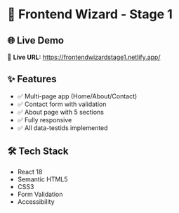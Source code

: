 # 🚀 Frontend Wizard - Stage 1

## 🌐 Live Demo

🔗 **Live URL:** https://frontendwizardstage1.netlify.app/

## ✨ Features

- ✅ Multi-page app (Home/About/Contact)
- ✅ Contact form with validation
- ✅ About page with 5 sections
- ✅ Fully responsive
- ✅ All data-testids implemented

## 🛠️ Tech Stack

- React 18
- Semantic HTML5
- CSS3
- Form Validation
- Accessibility
